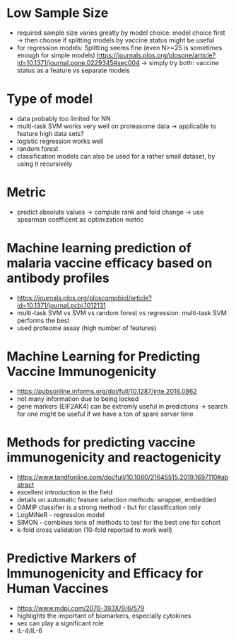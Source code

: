 # Low Sample Size
- required sample size varies greatly by model choice: model choice first -> then choose if splitting models by vaccine status might be useful
- for regression models: Splitting seems fine (even N>=25 is sometimes enough for simple models) https://journals.plos.org/plosone/article?id=10.1371/journal.pone.0229345#sec004
-> simply try both: vaccine status as a feature vs separate models

# Type of model
- data probably too limited for NN
- multi-task SVM works very well on proteasome data -> applicable to feature high data sets?
- logistic regression works well
- random forest
- classification models can also be used for a rather small dataset, by using it recursively

# Metric
- predict absolute values -> compute rank and fold change -> use spearman coefficent as optimization metric 

# Machine learning prediction of malaria vaccine efficacy based on antibody profiles
- https://journals.plos.org/ploscompbiol/article?id=10.1371/journal.pcbi.1012131
- multi-task SVM vs SVM vs random forest vs regression: multi-task SVM performs the best
- used proteome assay (high number of features)

# Machine Learning for Predicting Vaccine Immunogenicity
- https://pubsonline.informs.org/doi/full/10.1287/inte.2016.0862
- not many information due to being locked
- gene markers (EIF2AK4) can be extremly useful in predictions -> search for one might be useful if we have a ton of spare server time

# Methods for predicting vaccine immunogenicity and reactogenicity
- https://www.tandfonline.com/doi/full/10.1080/21645515.2019.1697110#abstract
- excellent introduction in the field
- details on automatic feature selection methods: wrapper, embedded
- DAMIP classifier is a strong method - but for classification only
- LogMiNeR - regression model
- SIMON - combines tons of methods to test for the best one for cohort
- k-fold cross validation (10-fold reported to work well)

# Predictive Markers of Immunogenicity and Efficacy for Human Vaccines
- https://www.mdpi.com/2076-393X/9/6/579
- highlights the important of biomarkers, especially cytokines
- sex can play a significant role
- IL-4/IL-6 